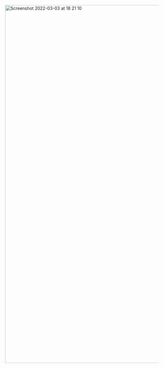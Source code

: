 
<img width="1169" alt="Screenshot 2022-03-03 at 18 21 10" src="https://user-images.githubusercontent.com/86647070/156606449-bafec463-0f59-49e3-979d-a9a73a73d20a.png">

